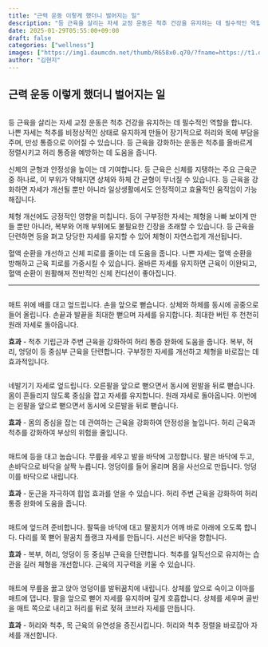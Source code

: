 ```yaml
---
title: "근력 운동 이렇게 했더니 벌어지는 일"
description: "등 근육을 살리는 자세 교정 운동은 척추 건강을 유지하는 데 필수적인 역할을 합니다. 나쁜 자세는 척추를 비정상적인 상태로 유지하게 만들어 장기적으로 허리와 목에 부담을 주며, 만성 통증으로 이어질 수 있습니다. 등 근육을 강화하는 운동은 척추를 올바르게 정렬시키고 허"
date: 2025-01-29T05:55:00+09:00
draft: false
categories: ["wellness"]
images: ["https://img1.daumcdn.net/thumb/R658x0.q70/?fname=https://t1.daumcdn.net/news/202501/27/tenbody/20250127073010328fkhl.jpg", "https://t1.daumcdn.net/news/202501/27/tenbody/20250127073010627tzqz.gif", "https://t1.daumcdn.net/news/202501/27/tenbody/20250127073011489odcp.gif", "https://t1.daumcdn.net/news/202501/27/tenbody/20250127073011903lgva.gif", "https://t1.daumcdn.net/news/202501/27/tenbody/20250127073012219fcrc.gif"]
author: "김현지"
---
```


<h2 >근력 운동 이렇게 했더니 벌어지는 일</h2> <figure ><img src="https://img1.daumcdn.net/thumb/R658x0.q70/?fname=https://t1.daumcdn.net/news/202501/27/tenbody/20250127073010328fkhl.jpg" alt=""/></figure> <p>등 근육을 살리는 자세 교정 운동은 척추 건강을 유지하는 데 필수적인 역할을 합니다. 나쁜 자세는 척추를 비정상적인 상태로 유지하게 만들어 장기적으로 허리와 목에 부담을 주며, 만성 통증으로 이어질 수 있습니다. 등 근육을 강화하는 운동은 척추를 올바르게 정렬시키고 허리 통증을 예방하는 데 도움을 줍니다.</p> <p>신체의 균형과 안정성을 높이는 데 기여합니다. 등 근육은 신체를 지탱하는 주요 근육군 중 하나로, 이 부위가 약해지면 상체와 하체 간 균형이 무너질 수 있습니다. 등 근육을 강화하면 자세가 개선될 뿐만 아니라 일상생활에서도 안정적이고 효율적인 움직임이 가능해집니다.</p> <p>체형 개선에도 긍정적인 영향을 미칩니다. 등이 구부정한 자세는 체형을 나빠 보이게 만들 뿐만 아니라, 복부와 어깨 부위에도 불필요한 긴장을 초래할 수 있습니다. 등 근육을 단련하면 등을 펴고 당당한 자세를 유지할 수 있어 체형이 자연스럽게 개선됩니다.</p> <p>혈액 순환을 개선하고 신체 피로를 줄이는 데 도움을 줍니다. 나쁜 자세는 혈액 순환을 방해하고 근육 피로를 가중시킬 수 있습니다. 올바른 자세를 유지하면 근육이 이완되고, 혈액 순환이 원활해져 전반적인 신체 컨디션이 좋아집니다.</p> <hr /> <figure ><img src="https://t1.daumcdn.net/news/202501/27/tenbody/20250127073010627tzqz.gif" alt=""/></figure> <p>매트 위에 배를 대고 엎드립니다. 손을 앞으로 뻗습니다. 상체와 하체를 동시에 공중으로 들어 올립니다. 손끝과 발끝을 최대한 뻗으며 자세를 유지합니다. 최대한 버틴 후 천천히 원래 자세로 돌아옵니다.</p> <p><strong>효과</strong> - 척추 기립근과 주변 근육을 강화하여 허리 통증 완화에 도움을 줍니다. 복부, 허리, 엉덩이 등 중심부 근육을 단련합니다. 구부정한 자세를 개선하고 체형을 바로잡는 데 효과적입니다.</p> <figure ><img src="https://t1.daumcdn.net/news/202501/27/tenbody/20250127073011489odcp.gif" alt=""/></figure> <p>네발기기 자세로 엎드립니다. 오른팔을 앞으로 뻗으면서 동시에 왼발을 뒤로 뻗습니다. 몸이 흔들리지 않도록 중심을 잡고 자세를 유지합니다. 원래 자세로 돌아옵니다. 이번에는 왼팔을 앞으로 뻗으면서 동시에 오른발을 뒤로 뻗습니다.</p> <p><strong>효과</strong> - 몸의 중심을 잡는 데 관여하는 근육을 강화하여 안정성을 높입니다. 허리 근육과 척추를 강화하여 부상의 위험을 줄입니다.</p> <figure ><img src="https://t1.daumcdn.net/news/202501/27/tenbody/20250127073011903lgva.gif" alt=""/></figure> <p>매트에 등을 대고 눕습니다. 무릎을 세우고 발을 바닥에 고정합니다. 팔은 바닥에 두고, 손바닥으로 바닥을 살짝 누릅니다. 엉덩이를 들어 올리며 몸을 사선으로 만듭니다. 엉덩이를 바닥으로 내립니다.</p> <p><strong>효과</strong> - 둔근을 자극하여 힙업 효과를 얻을 수 있습니다. 허리 주변 근육을 강화하여 허리 통증 완화에 도움을 줍니다.</p> <figure ><img src="https://t1.daumcdn.net/news/202501/27/tenbody/20250127073012219fcrc.gif" alt=""/></figure> <p>매트에 엎드려 준비합니다. 팔뚝을 바닥에 대고 팔꿈치가 어깨 바로 아래에 오도록 합니다. 다리를 쭉 뻗어 팔꿈치 플랭크 자세를 만듭니다. 시선은 바닥을 향합니다.</p> <p><strong>효과</strong> - 복부, 허리, 엉덩이 등 중심부 근육을 단련합니다. 척추를 일직선으로 유지하는 습관을 길러 체형을 개선합니다. 근육의 지구력을 키울 수 있습니다.</p> <figure ><img src="https://t1.daumcdn.net/news/202501/27/tenbody/20250127073012661hmni.gif" alt=""/></figure> <p>매트에 무릎을 꿇고 앉아 엉덩이를 발뒤꿈치에 내립니다. 상체를 앞으로 숙이고 이마를 매트에 댑니다. 팔을 앞으로 뻗어 자세를 유지하며 깊게 호흡합니다. 상체를 세우며 골반을 매트 쪽으로 내리고 허리를 뒤로 젖혀 코브라 자세를 만듭니다.</p> <p><strong>효과</strong> - 허리와 척추, 목 근육의 유연성을 증진시킵니다. 허리와 척추 정렬을 바로잡아 자세를 개선합니다.</p>